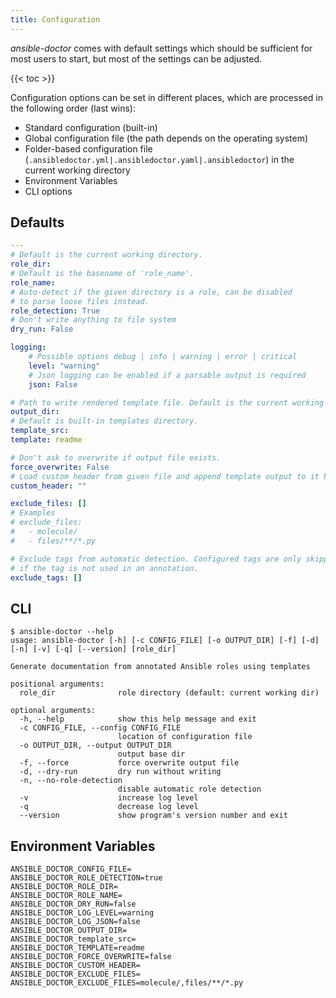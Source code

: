 ```yaml
---
title: Configuration
---
```


_ansible-doctor_ comes with default settings which should be sufficient for most users to start, but most of the settings can be adjusted.

{{< toc >}}

Configuration options can be set in different places, which are processed in the following order (last wins):

- Standard configuration (built-in)
- Global configuration file (the path depends on the operating system)
- Folder-based configuration file (`.ansibledoctor.yml|.ansibledoctor.yaml|.ansibledoctor`) in the current working directory
- Environment Variables
- CLI options

## Defaults

```YAML
---
# Default is the current working directory.
role_dir:
# Default is the basename of 'role_name'.
role_name:
# Auto-detect if the given directory is a role, can be disabled
# to parse loose files instead.
role_detection: True
# Don't write anything to file system
dry_run: False

logging:
    # Possible options debug | info | warning | error | critical
    level: "warning"
    # Json logging can be enabled if a parsable output is required
    json: False

# Path to write rendered template file. Default is the current working directory.
output_dir:
# Default is built-in templates directory.
template_src:
template: readme

# Don't ask to overwrite if output file exists.
force_overwrite: False
# Load custom header from given file and append template output to it before write.
custom_header: ""

exclude_files: []
# Examples
# exclude_files:
#   - molecule/
#   - files/**/*.py

# Exclude tags from automatic detection. Configured tags are only skipped
# if the tag is not used in an annotation.
exclude_tags: []
```

## CLI

```Shell
$ ansible-doctor --help
usage: ansible-doctor [-h] [-c CONFIG_FILE] [-o OUTPUT_DIR] [-f] [-d] [-n] [-v] [-q] [--version] [role_dir]

Generate documentation from annotated Ansible roles using templates

positional arguments:
  role_dir              role directory (default: current working dir)

optional arguments:
  -h, --help            show this help message and exit
  -c CONFIG_FILE, --config CONFIG_FILE
                        location of configuration file
  -o OUTPUT_DIR, --output OUTPUT_DIR
                        output base dir
  -f, --force           force overwrite output file
  -d, --dry-run         dry run without writing
  -n, --no-role-detection
                        disable automatic role detection
  -v                    increase log level
  -q                    decrease log level
  --version             show program's version number and exit
```

## Environment Variables

```Shell
ANSIBLE_DOCTOR_CONFIG_FILE=
ANSIBLE_DOCTOR_ROLE_DETECTION=true
ANSIBLE_DOCTOR_ROLE_DIR=
ANSIBLE_DOCTOR_ROLE_NAME=
ANSIBLE_DOCTOR_DRY_RUN=false
ANSIBLE_DOCTOR_LOG_LEVEL=warning
ANSIBLE_DOCTOR_LOG_JSON=false
ANSIBLE_DOCTOR_OUTPUT_DIR=
ANSIBLE_DOCTOR_template_src=
ANSIBLE_DOCTOR_TEMPLATE=readme
ANSIBLE_DOCTOR_FORCE_OVERWRITE=false
ANSIBLE_DOCTOR_CUSTOM_HEADER=
ANSIBLE_DOCTOR_EXCLUDE_FILES=
ANSIBLE_DOCTOR_EXCLUDE_FILES=molecule/,files/**/*.py
```
